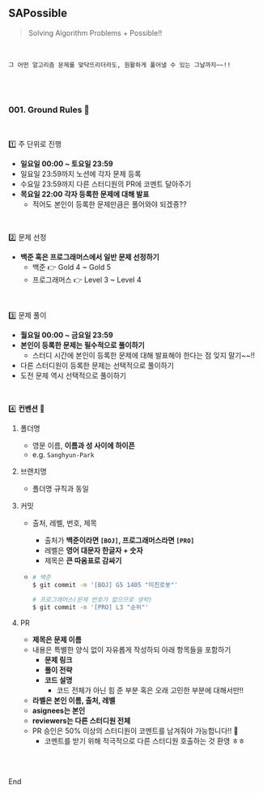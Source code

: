 ## SAPossible

> Solving Algorithm Problems + Possible!!

<br />

```
그 어떤 알고리즘 문제를 맞닥뜨리더라도, 원활하게 풀어낼 수 있는 그날까지~~!!
```

<br />

<br />

### 001. Ground Rules 🌱

<br />

:one: 주 단위로 진행

* **일요일 00:00 ~ 토요일 23:59**
* 일요일 23:59까지 노션에 각자 문제 등록
* 수요일 23:59까지 다른 스터디원의 PR에 코멘트 달아주기
* **목요일 22:00 각자 등록한 문제에 대해 발표**
  * 적어도 본인이 등록한 문제만큼은 풀어와야 되겠죵??

<br />

:two: 문제 선정

* **백준 혹은 프로그래머스에서 일반 문제 선정하기**
  * 백준 👉 Gold 4 ~ Gold 5
  * 프로그래머스 👉 Level 3 ~ Level 4

<br />

:three: 문제 풀이

* **월요일 00:00 ~ 금요일 23:59**
* **본인이 등록한 문제는 필수적으로 풀이하기**
  * 스터디 시간에 본인이 등록한 문제에 대해 발표해야 한다는 점 잊지 말기~~!!
* 다른 스터디원이 등록한 문제는 선택적으로 풀이하기
* 도전 문제 역시 선택적으로 풀이하기

<br />

:four: **컨벤션** 📌

1. 폴더명

   * 영문 이름, **이름과 성 사이에 하이픈**
   * e.g. `Sanghyun-Park`

1. 브랜치명

   * 폴더명 규칙과 동일

1. 커밋

   * 출처, 레벨, 번호, 제목

     * 출처가 **백준이라면 `[BOJ]`, 프로그래머스라면 `[PRO]`**
     * 레벨은 **영어 대문자 한글자 + 숫자**
     * 제목은 **큰 따옴표로 감싸기**

   * ```bash
     # 백준
     $ git commit -m '[BOJ] G5 1405 "미친로봇"'
     
     # 프로그래머스(문제 번호가 없으므로 생략)
     $ git commit -m '[PRO] L3 "순위"'
     ```

1. PR

   * **제목은 문제 이름**
   * 내용은 특별한 양식 없이 자유롭게 작성하되 아래 항목들을 포함하기
     * **문제 링크**
     * **풀이 전략**
     * **코드 설명**
       * 코드 전체가 아닌 힘 준 부분 혹은 오래 고민한 부분에 대해서만!!
   * **라벨은 본인 이름, 출처, 레벨**
   * **asignees는 본인**
   * **reviewers는 다른 스터디원 전체**
   * PR 승인은 50% 이상의 스터디원이 코멘트를 남겨줘야 가능합니다!! 👋
     * 코멘트를 받기 위해 적극적으로 다른 스터디원 호출하는 것 환영 ㅎㅎ

<br />

<br />

End




